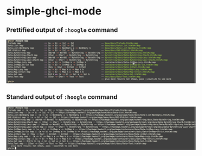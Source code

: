 # simple-ghci-mode


### Prettified output of `:hoogle` command

![Prettified output of :hoogle command](images/hoogle-prettified.png)

### Standard output of `:hoogle` command

![Standard output of :hoogle command](images/hoogle-standard.png)
